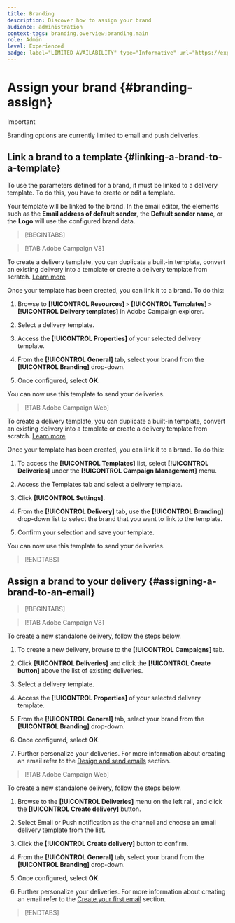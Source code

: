```yaml
---
title: Branding
description: Discover how to assign your brand
audience: administration
context-tags: branding,overview;branding,main
role: Admin
level: Experienced
badge: label="LIMITED AVAILABILITY" type="Informative" url="https://experienceleague-review.corp.adobe.com/docs/experience-cloud/campaign/campaign-standard-migration-home.html" tooltip="Restricted to Campaign Standard migrated users"
---
```

# Assign your brand {#branding-assign}

>[!IMPORTANT]
>
>Branding options are currently limited to email and push deliveries.

## Link a brand to a template {#linking-a-brand-to-a-template}

To use the parameters defined for a brand, it must be linked to a delivery template. To do this, you have to create or edit a template.

Your template will be linked to the brand. In the email editor, the elements such as the **Email address of default sender**, the **Default sender name**, or the **Logo** will use the configured brand data.

>[!BEGINTABS]

>[!TAB Adobe Campaign V8]

To create a delivery template, you can duplicate a built-in template, convert an existing delivery into a template or create a delivery template from scratch. [Learn more](https://experienceleague.adobe.com/en/docs/campaign/campaign-v8/send/create-templates)

Once your template has been created, you can link it to a brand. To do this:

1. Browse to **[!UICONTROL Resources]** `>` **[!UICONTROL Templates]** `>` **[!UICONTROL Delivery templates]** in Adobe Campaign explorer.

1. Select a delivery template.

1. Access the **[!UICONTROL Properties]** of your selected delivery template.

1. From the **[!UICONTROL General]** tab, select your brand from the **[!UICONTROL Branding]** drop-down.

1. Once configured, select **OK**.

You can now use this template to send your deliveries.

>[!TAB Adobe Campaign Web]

To create a delivery template, you can duplicate a built-in template, convert an existing delivery into a template or create a delivery template from scratch. [Learn more](https://experienceleague.adobe.com/en/docs/campaign-web/v8/msg/delivery-template)

Once your template has been created, you can link it to a brand. To do this:

1. To access the **[!UICONTROL Templates]** list, select **[!UICONTROL Deliveries]** under the **[!UICONTROL Campaign Management]** menu.

1. Access the Templates tab and select a delivery template.

1. Click **[!UICONTROL Settings]**.

1. From the **[!UICONTROL Delivery]** tab, use the **[!UICONTROL Branding]** drop-down list to select the brand that you want to link to the template.

1. Confirm your selection and save your template.

You can now use this template to send your deliveries.

>[!ENDTABS]

## Assign a brand to your delivery {#assigning-a-brand-to-an-email}

>[!BEGINTABS]

>[!TAB Adobe Campaign V8]

To create a new standalone delivery, follow the steps below.

1. To create a new delivery, browse to the **[!UICONTROL Campaigns]** tab.

1. Click **[!UICONTROL Deliveries]** and click the **[!UICONTROL Create button]** above the list of existing deliveries.

1. Select a delivery template.

1. Access the **[!UICONTROL Properties]** of your selected delivery template.

1. From the **[!UICONTROL General]** tab, select your brand from the **[!UICONTROL Branding]** drop-down.

1. Once configured, select **OK**.

1. Further personalize your deliveries. For more information about creating an email refer to the [Design and send emails](https://experienceleague.adobe.com/en/docs/campaign-web/v8/msg/email/create-email) section.

>[!TAB Adobe Campaign Web]

To create a new standalone delivery, follow the steps below.

1. Browse to the **[!UICONTROL Deliveries]** menu on the left rail, and click the **[!UICONTROL Create delivery]** button.

1. Select Email or Push notification as the channel and choose an email delivery template from the list.

1. Click the **[!UICONTROL Create delivery]** button to confirm.

1. From the **[!UICONTROL General]** tab, select your brand from the **[!UICONTROL Branding]** drop-down.

1. Once configured, select **OK**.

1. Further personalize your deliveries. For more information about creating an email refer to the [Create your first email](https://experienceleague.adobe.com/en/docs/campaign-web/v8/msg/email/create-email) section.

>[!ENDTABS]
